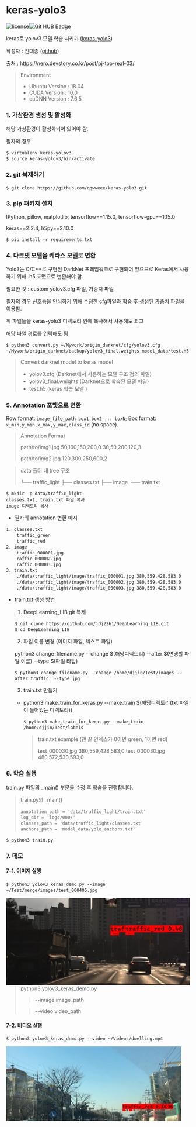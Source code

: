 # keras-yolo3

[![license](https://img.shields.io/github/license/mashape/apistatus.svg)](LICENSE)[![Git HUB Badge](http://img.shields.io/badge/-Tech%20blog-black?style=flat-square&logo=github&link=https://github.com/jdj2261)](https://github.com/jdj2261)

keras로 yolov3 모델 학습 시키기 ([keras-yolo3](https://github.com/qqwweee/keras-yolo3.git))

작성자 : 진대종 ([github](https://github.com/jdj2261))

출처 : https://nero.devstory.co.kr/post/pj-too-real-03/

> Environment
>
> - Ubuntu Version : 18.04
> - CUDA Version : 10.0
> - cuDNN Version :  7.6.5
>



### 1. 가상환경 생성 및 활성화

해당 가상환경이 활성화되어 있어야 함.

필자의 경우 

~~~
$ virtualenv keras-yolov3
$ source keras-yolov3/bin/activate
~~~



### 2. git 복제하기

~~~
$ git clone https://github.com/qqwweee/keras-yolo3.git
~~~



### 3. pip 패키지 설치

IPython, pillow, matplotlib, tensorflow==1.15.0, tensorflow-gpu==1.15.0

keras==2.2.4, h5py==2.10.0

~~~
$ pip install -r requirements.txt
~~~



### 4. 다크넷 모델을 케라스 모델로 변환

 Yolo3는 C/C++로 구현된 DarkNet 프레임워크로 구현되어 있으므로 Keras에서 사용하기 위해 .h5 포맷으로 변환해야 함.

필요한 것 : custom yolov3.cfg 파일, 가중치 파일 

필자의 경우 신호등을 인식하기 위해 수정한 cfg파일과 학습 후 생성된 가중치 파일을 이용함. 

위 파일들을 keras-yolo3 디렉토리 안에 복사해서 사용해도 되고

 해당 파일 경로를 입력해도 됨

~~~
$ python3 convert.py ~/Mywork/origin_darknet/cfg/yolov3.cfg ~/Mywork/origin_darknet/backup/yolov3_final.weights model_data/test.h5
~~~

> Convert darknet model to keras model
>
> -  yolov3.cfg (Darknet에서 사용하는 모델 구조 정의 파일)
> - yolov3_final.weights (Darknet으로 학습된 모델 파일) 
> - test.h5 (keras 학습 모델 )



### 5. Annotation 포맷으로 변환

Row format: `image_file_path box1 box2 ... boxN`;
Box format: `x_min,y_min,x_max,y_max,class_id` (no space).

> Annotation Format
>
> path/to/img1.jpg 50,100,150,200,0 30,50,200,120,3
>
> path/to/img2.jpg 120,300,250,600,2

> data 폴더 내 tree 구조
>
> └── traffic_light
>     ├── classes.txt
>     ├── image
>     └── train.txt

~~~
$ mkdir -p data/traffic_light
classes.txt, train.txt 파일 복사
image 디렉토리 복사
~~~

- 필자의 annotation 변환 예시

~~~
1. classes.txt
	traffic_green
	traffic_red
2. image
	traffic_000001.jpg
	raffic_000002.jpg
	raffic_000003.jpg
3. train.txt
	./data/traffic_light/image/traffic_000001.jpg 380,559,428,583,0
	./data/traffic_light/image/traffic_000002.jpg 380,559,428,583,0
	./data/traffic_light/image/traffic_000003.jpg 380,559,428,583,0
~~~

- train.txt 생성 방법

  1) DeepLearning_LIB git 복제 

  ~~~
  $ git clone https://github.com/jdj2261/DeepLearning_LIB.git
  $ cd DeepLearning_LIB
  ~~~

  2)  파일 이름 변경 (이미지 파일, 텍스트 파일)

  python3 change_filename.py --change $(해당디렉토리) --after $(변경할 파일 이름) --type $(파일 타입)

  ~~~
  $ python3 change_filename.py --change /home/djjin/Test/images --after traffic_ --type jpg
  ~~~

  3) train.txt 만들기

  - python3 make_train_for_keras.py --make_train $(해당디렉토리(txt 파일이 들어있는 디렉토리))

    ~~~
    $ python3 make_train_for_keras.py --make_train /home/djjin/Test/labels
    ~~~

    > train.txt example (맨 끝 인덱스가 0이면 green, 1이면 red)
    >
    > test_000030.jpg 380,559,428,583,0
    > test_000030.jpg 480,572,530,593,0



### 6. 학습 실행

train.py 파일의 _main() 부분을 수정 후 학습을 진행합니다.

> train.py의 _main()
>
> ~~~
> annotation_path = 'data/traffic_light/train.txt'
> log_dir = 'logs/000/'
> classes_path = 'data/traffic_light/classes.txt'
> anchors_path = 'model_data/yolo_anchors.txt'
> ~~~

~~~
$ python3 train.py
~~~



### 7. 데모

#### 7-1. 이미지 실행

~~~
$ python3 yolov3_keras_demo.py --image ~/Test/merge/images/test_000405.jpg 
~~~

<img src="images/image_result.png" align="left" alt="image-20210224160149607"/>

> python3 yolov3_keras_demo.py 
>
> > --image image_path
>
> > --video video_path

#### 7-2. 비디오 실행

~~~
$ python3 yolov3_keras_demo.py --video ~/Videos/dwelling.mp4
~~~

<img src="images/video_result.png" alt="image-20210224160259809" align="left" style="zoom: 80%;" width="600"/>



